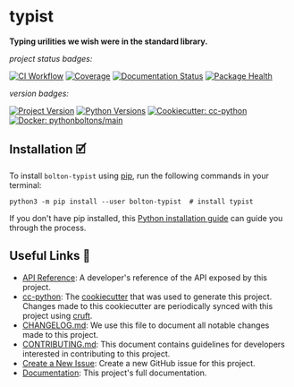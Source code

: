 # typist

**Typing urilities we wish were in the standard library.**

_project status badges:_

[![CI Workflow](https://github.com/python-boltons/typist/actions/workflows/ci.yml/badge.svg)](https://github.com/python-boltons/typist/actions/workflows/ci.yml)
[![Coverage](https://codecov.io/gh/python-boltons/typist/branch/master/graph/badge.svg)](https://codecov.io/gh/python-boltons/typist)
[![Documentation Status](https://readthedocs.org/projects/bolton-typist/badge/?version=latest)](https://bolton-typist.readthedocs.io/en/latest/?badge=latest)
[![Package Health](https://snyk.io/advisor/python/bolton-typist/badge.svg)](https://snyk.io/advisor/python/bolton-typist)

_version badges:_

[![Project Version](https://img.shields.io/pypi/v/bolton-typist)](https://pypi.org/project/bolton-typist/)
[![Python Versions](https://img.shields.io/pypi/pyversions/bolton-typist)](https://pypi.org/project/bolton-typist/)
[![Cookiecutter: cc-python](https://img.shields.io/static/v1?label=cc-python&message=2021.12.20&color=d4aa00&logo=cookiecutter&logoColor=d4aa00)](https://github.com/python-boltons/cc-python)
[![Docker: pythonboltons/main](https://img.shields.io/static/v1?label=pythonboltons%20%2F%20main&message=2021.12.20&color=8ec4ad&logo=docker&logoColor=8ec4ad)](https://github.com/python-boltons/docker-python)


## Installation 🗹

To install `bolton-typist` using [pip][9], run the following
commands in your terminal:

``` shell
python3 -m pip install --user bolton-typist  # install typist
```

If you don't have pip installed, this [Python installation guide][10] can guide
you through the process.


## Useful Links 🔗

* [API Reference][3]: A developer's reference of the API exposed by this
  project.
* [cc-python][4]: The [cookiecutter][5] that was used to generate this project.
  Changes made to this cookiecutter are periodically synced with this project
  using [cruft][12].
* [CHANGELOG.md][2]: We use this file to document all notable changes made to
  this project.
* [CONTRIBUTING.md][7]: This document contains guidelines for developers
  interested in contributing to this project.
* [Create a New Issue][13]: Create a new GitHub issue for this project.
* [Documentation][1]: This project's full documentation.


[1]: https://bolton-typist.readthedocs.io/en/latest
[2]: https://github.com/python-boltons/typist/blob/master/CHANGELOG.md
[3]: https://bolton-typist.readthedocs.io/en/latest/modules.html
[4]: https://github.com/python-boltons/cc-python
[5]: https://github.com/cookiecutter/cookiecutter
[6]: https://docs.readthedocs.io/en/stable/
[7]: https://github.com/python-boltons/typist/blob/master/CONTRIBUTING.md
[8]: https://github.com/python-boltons/typist
[9]: https://pip.pypa.io
[10]: http://docs.python-guide.org/en/latest/starting/installation/
[11]: https://github.com/pypa/pipx
[12]: https://github.com/cruft/cruft
[13]: https://github.com/python-boltons/typist/issues/new/choose
